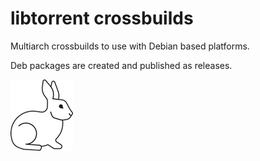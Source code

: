 # libtorrent crossbuilds

Multiarch crossbuilds to use with Debian based platforms.

Deb packages are created and published as releases.

[<img alt="Follow the white rabbit" width="100px" src="white-rabbit.png" />](https://github.com/userdocs/qbittorrent-nox-crossbuild)